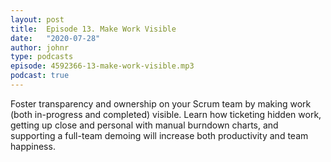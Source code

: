 ```yaml
---
layout: post
title:  Episode 13. Make Work Visible
date:   "2020-07-28"
author: johnr
type: podcasts
episode: 4592366-13-make-work-visible.mp3
podcast: true
---
```


Foster transparency and ownership on your Scrum team by making work (both in-progress and completed) visible. Learn how ticketing hidden work, getting up close and personal with manual burndown charts, and supporting a full-team demoing will increase both productivity and team happiness.
